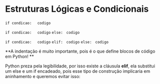 # Estruturas Lógicas e Condicionais

`if condicao: `
` codigo`

`if condicao: `
` codigo`
`else:`
` codigo`

`if condicao: `
` codigo`
`elif:`
` codigo`
`else:`
` codigo`

**A indentação é muito importante, pois é o que define blocos de código em Python!
**

Python preza pela legibilidade, por isso existe a cláusula **elif**, ela substitui um else e um if encadeado, pois esse tipo de construção implicaria em aninhamento e queremos evitar isso:
